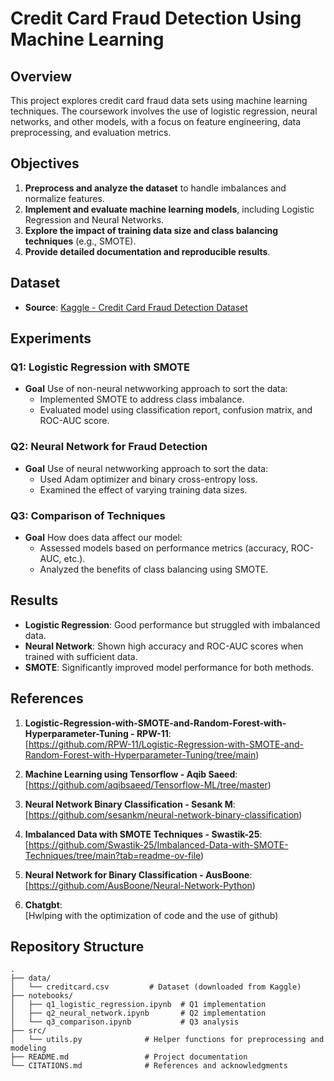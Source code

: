 # Credit Card Fraud Detection Using Machine Learning

## Overview
This project explores credit card fraud data sets using machine learning techniques. The coursework involves the use of logistic regression, neural networks, and other models, with a focus on feature engineering, data preprocessing, and evaluation metrics.

## Objectives
1. **Preprocess and analyze the dataset** to handle imbalances and normalize features.
2. **Implement and evaluate machine learning models**, including Logistic Regression and Neural Networks.
3. **Explore the impact of training data size and class balancing techniques** (e.g., SMOTE).
4. **Provide detailed documentation and reproducible results**.

## Dataset
- **Source**: [Kaggle - Credit Card Fraud Detection Dataset](https://www.kaggle.com/datasets/mlg-ulb/creditcardfraud)  

## Experiments
### Q1: Logistic Regression with SMOTE
- **Goal** Use of non-neural netwworking approach to sort the data:
  - Implemented SMOTE to address class imbalance.
  - Evaluated model using classification report, confusion matrix, and ROC-AUC score.

### Q2: Neural Network for Fraud Detection
- **Goal** Use of neural netwworking approach to sort the data:
  - Used Adam optimizer and binary cross-entropy loss.
  - Examined the effect of varying training data sizes.

### Q3: Comparison of Techniques
- **Goal** How does data affect our model:
  - Assessed models based on performance metrics (accuracy, ROC-AUC, etc.).
  - Analyzed the benefits of class balancing using SMOTE.

## Results
- **Logistic Regression**: Good performance but struggled with imbalanced data.
- **Neural Network**: Shown high accuracy and ROC-AUC scores when trained with sufficient data.
- **SMOTE**: Significantly improved model performance for both methods.

## References

1. **Logistic-Regression-with-SMOTE-and-Random-Forest-with-Hyperparameter-Tuning - RPW-11**:  
     [https://github.com/RPW-11/Logistic-Regression-with-SMOTE-and-Random-Forest-with-Hyperparameter-Tuning/tree/main)

2. **Machine Learning using Tensorflow - Aqib Saeed**:
     [https://github.com/aqibsaeed/Tensorflow-ML/tree/master)  

3. **Neural Network Binary Classification - Sesank M**:  
     [https://github.com/sesankm/neural-network-binary-classification)  

4. **Imbalanced Data with SMOTE Techniques - Swastik-25**:  
     [https://github.com/Swastik-25/Imbalanced-Data-with-SMOTE-Techniques/tree/main?tab=readme-ov-file)

5. **Neural Network for Binary Classification - AusBoone**:  
     [https://github.com/AusBoone/Neural-Network-Python)

6. **Chatgbt**:  
     [Hwlping with the optimization of code and the use of github)

## Repository Structure
```plaintext
.
├── data/
│   └── creditcard.csv         # Dataset (downloaded from Kaggle)
├── notebooks/
│   ├── q1_logistic_regression.ipynb  # Q1 implementation
│   ├── q2_neural_network.ipynb       # Q2 implementation
│   └── q3_comparison.ipynb           # Q3 analysis
├── src/
│   └── utils.py              # Helper functions for preprocessing and modeling
├── README.md                 # Project documentation
└── CITATIONS.md              # References and acknowledgments

